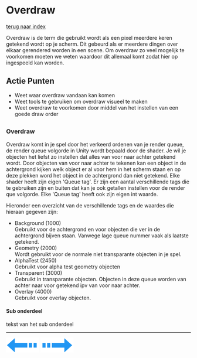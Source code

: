 # Overdraw
[terug naar index](/Index.md#graphics)  

Overdraw is de term die gebruikt wordt als een pixel meerdere keren getekend wordt op je scherm. Dit gebeurd als er meerdere dingen over elkaar 
gerendered worden in een scene. Om overdraw zo veel mogelijk te voorkomen moeten we weten waardoor dit allemaal komt zodat hier op ingespeeld 
kan worden.  

## Actie Punten
* Weet waar overdraw vandaan kan komen
* Weet tools te gebruiken om overdraw visueel te maken
* Weet overdraw te voorkomen door middel van het instellen van een goede draw order

##  

### Overdraw 

Overdraw komt in je spel door het verkeerd ordenen van je render queue, de render queue volgorde in Unity wordt bepaald door de shader. Je wil 
je objecten het liefst zo instellen dat alles van voor naar achter getekend wordt. Door objecten van voor naar achter te tekenen kan een object 
in de achtergrond kijken welk object er al voor hem in het scherm staan en op deze plekken word het object in de achtergrond dan niet getekend. 
Elke shader heeft zijn eigen 'Queue tag'. Er zijn een aantal verschillende tags die te gebruiken zijn en buiten dat kan je ook getallen instellen 
voor de render que volgorde. Elke 'Queue tag' heeft ook zijn eigen int waarde.  

Hieronder een overzicht van de verschillende tags en de waardes die hieraan gegeven zijn:  

* Background (1000)  
Gebruikt voor de achtergrond en voor objecten die ver in de achtergrond bijven staan. Vanwege lage queue nummer vaak als laatste getekend.  
* Geometry (2000)  
Wordt gebruikt voor de normale niet transparante objecten in je spel. 
* AlphaTest (2450)  
Gebruikt voor alpha test geometry objecten
* Transparent (3000)  
Gebruikt in transparante objecten. Objecten in deze queue worden van achter naar voor getekend ipv van voor naar achter.
* Overlay (4000)  
Gebruikt voor overlay objecten. 

#### Sub onderdeel

tekst van het sub onderdeel


---
[![Last Page](/Afbeeldingen/Arrow_back_small.png)](/Graphics/ShadersPostProcessing.md) [![Next Page](/Afbeeldingen/Arrow_next_small.png)](/Graphics/Polycount.md)